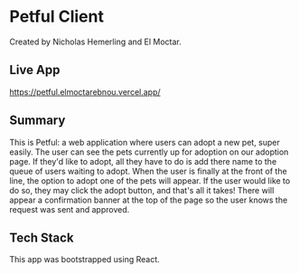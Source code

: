 # Petful Client

Created by Nicholas Hemerling and El Moctar.

## Live App
https://petful.elmoctarebnou.vercel.app/

## Summary
This is Petful: a web application where users can adopt a new pet, super easily.
The user can see the pets currently up for adoption on our adoption page.
If they'd like to adopt, all they have to do is add there name to the queue of users waiting to adopt.
When the user is finally at the front of the line, the option to adopt one of the pets will appear.
If the user would like to do so, they may click the adopt button, and that's all it takes!
There will appear a confirmation banner at the top of the page so the user knows the request was sent and approved.

## Tech Stack
This app was bootstrapped using React.
